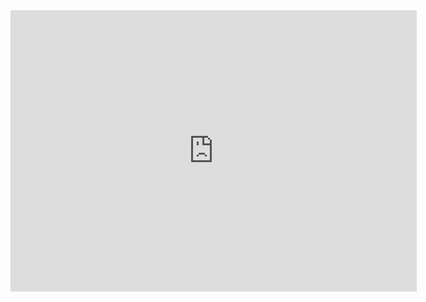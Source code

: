 <iframe seamless frameborder="0" src="https://public.tableau.com/views/MAANG_StockPrice_17115102961190/MAANGDashboard?:language=en-US&:sid=&:display_count=n&:origin=viz_share_link" width = '650' height = '450' scrolling='yes' ></iframe>  
